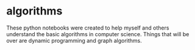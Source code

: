 # algorithms
These python notebooks were created to help myself and others understand the basic algorithms in computer science. Things that will be over are dynamic programming and graph algorithms.
